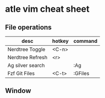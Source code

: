 # atle vim cheat sheet
## File operations

| desc                 | hotkey | command  |
| -------------------- | ------ | -------- |
| Nerdtree Toggle      | \<C-n\>  |          |
| Nerdtree Refresh     | \<r\>    |          |
| Ag silver search     |        | :Ag      |
| Fzf Git Files        | \<C-t\>  | :GFiles  |

## Window

